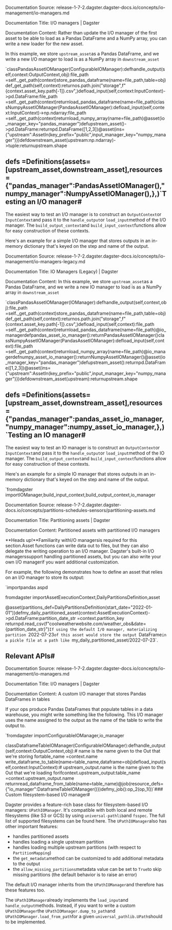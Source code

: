 Documentation Source:
release-1-7-2.dagster.dagster-docs.io/concepts/io-management/io-managers.md

Documentation Title:
I/O managers | Dagster

Documentation Content:
Rather than update the I/O manager of the first asset to be able to load as a Pandas DataFrame and a NumPy array, you can write a new loader for the new asset.

In this example, we store `upstream_asset`as a Pandas DataFrame, and we write a new I/O manager to load is as a NumPy array in `downstream_asset`

`classPandasAssetIOManager(ConfigurableIOManager):defhandle_output(self,context:OutputContext,obj):file_path =self._get_path(context)store_pandas_dataframe(name=file_path,table=obj)def_get_path(self,context):returnos.path.join("storage",f"{context.asset_key.path[-1]}.csv",)defload_input(self,context:InputContext)->pd.DataFrame:file_path =self._get_path(context)returnload_pandas_dataframe(name=file_path)classNumpyAssetIOManager(PandasAssetIOManager):defload_input(self,context:InputContext)->np.ndarray:file_path =self._get_path(context)returnload_numpy_array(name=file_path)@asset(io_manager_key="pandas_manager")defupstream_asset()->pd.DataFrame:returnpd.DataFrame([1,2,3])@asset(ins={"upstream":AssetIn(key_prefix="public",input_manager_key="numpy_manager")})defdownstream_asset(upstream:np.ndarray)->tuple:returnupstream.shape


defs =Definitions(assets=[upstream_asset,downstream_asset],resources={"pandas_manager":PandasAssetIOManager(),"numpy_manager":NumpyAssetIOManager(),},)`Testing an I/O manager#
-----------------------

The easiest way to test an I/O manager is to construct an `OutputContext`or `InputContext`and pass it to the `handle_output`or `load_input`method of the I/O manager. The `build_output_context`and `build_input_context`functions allow for easy construction of these contexts.

Here's an example for a simple I/O manager that stores outputs in an in-memory dictionary that's keyed on the step and name of the output.



Documentation Source:
release-1-7-2.dagster.dagster-docs.io/concepts/io-management/io-managers-legacy.md

Documentation Title:
IO Managers (Legacy) | Dagster

Documentation Content:
In this example, we store `upstream_asset`as a Pandas DataFrame, and we write a new IO manager to load is as a NumPy array in `downstream_asset`

`classPandasAssetIOManager(IOManager):defhandle_output(self,context,obj):file_path =self._get_path(context)store_pandas_dataframe(name=file_path,table=obj)def_get_path(self,context):returnos.path.join("storage",f"{context.asset_key.path[-1]}.csv",)defload_input(self,context):file_path =self._get_path(context)returnload_pandas_dataframe(name=file_path)@io_managerdefpandas_asset_io_manager():returnPandasAssetIOManager()classNumpyAssetIOManager(PandasAssetIOManager):defload_input(self,context):file_path =self._get_path(context)returnload_numpy_array(name=file_path)@io_managerdefnumpy_asset_io_manager():returnNumpyAssetIOManager()@asset(io_manager_key="pandas_manager")defupstream_asset():returnpd.DataFrame([1,2,3])@asset(ins={"upstream":AssetIn(key_prefix="public",input_manager_key="numpy_manager")})defdownstream_asset(upstream):returnupstream.shape


defs =Definitions(assets=[upstream_asset,downstream_asset],resources={"pandas_manager":pandas_asset_io_manager,"numpy_manager":numpy_asset_io_manager,},)`Testing an IO manager#
----------------------

The easiest way to test an IO manager is to construct an `OutputContext`or `InputContext`and pass it to the `handle_output`or `load_input`method of the IO manager. The `build_output_context`and `build_input_context`functions allow for easy construction of these contexts.

Here's an example for a simple IO manager that stores outputs in an in-memory dictionary that's keyed on the step and name of the output.

`fromdagster importIOManager,build_input_context,build_output_context,io_manager



Documentation Source:
release-1-7-2.dagster.dagster-docs.io/concepts/partitions-schedules-sensors/partitioning-assets.md

Documentation Title:
Partitioning assets | Dagster

Documentation Content:
Partitioned assets with partitioned I/O managers

**Heads up!**Familiarity withI/O managersis required for this section.Asset functions can write data out to files, but they can also delegate the writing operation to an I/O manager. Dagster's built-in I/O managerssupport handling partitioned assets, but you can also write your own I/O managerif you want additional customization.

For example, the following demonstrates how to define an asset that relies on an I/O manager to store its output:

`importpandas aspd

fromdagster importAssetExecutionContext,DailyPartitionsDefinition,asset


@asset(partitions_def=DailyPartitionsDefinition(start_date="2022-01-01"))defmy_daily_partitioned_asset(context:AssetExecutionContext)->pd.DataFrame:partition_date_str =context.partition_key
 returnpd.read_csv(f"coolweatherwebsite.com/weather_obs&date={partition_date_str}")`If using the default I/O manager, materializing partition `2022-07-23`of this asset would store the output `DataFrame`in a pickle file at a path like `my_daily_partitioned_asset/2022-07-23`.

Relevant APIs#
--------------



Documentation Source:
release-1-7-2.dagster.dagster-docs.io/concepts/io-management/io-managers.md

Documentation Title:
I/O managers | Dagster

Documentation Content:
A custom I/O manager that stores Pandas DataFrames in tables

If your ops produce Pandas DataFrames that populate tables in a data warehouse, you might write something like the following. This I/O manager uses the name assigned to the output as the name of the table to write the output to.

`fromdagster importConfigurableIOManager,io_manager


classDataframeTableIOManager(ConfigurableIOManager):defhandle_output(self,context:OutputContext,obj):# name is the name given to the Out that we're storing fortable_name =context.name
 write_dataframe_to_table(name=table_name,dataframe=obj)defload_input(self,context:InputContext):# upstream_output.name is the name given to the Out that we're loading forifcontext.upstream_output:table_name =context.upstream_output.name
 returnread_dataframe_from_table(name=table_name)@job(resource_defs={"io_manager":DataframeTableIOManager()})defmy_job():op_2(op_1())`### Custom filesystem-based I/O manager#

Dagster provides a feature-rich base class for filesystem-based I/O managers: `UPathIOManager`. It's compatible with both local and remote filesystems (like S3 or GCS) by using `universal-pathlib`and `fsspec`. The full list of supported filesystems can be found here. The `UPathIOManager`also has other important features:

* handles partitioned assets
* handles loading a single upstream partition
* handles loading multiple upstream partitions (with respect to `PartitionMapping`)
* the `get_metadata`method can be customized to add additional metadata to the output
* the `allow_missing_partitions`metadata value can be set to `True`to skip missing partitions (the default behavior is to raise an error)

The default I/O manager inherits from the `UPathIOManager`and therefore has these features too.

The `UPathIOManager`already implements the `load_input`and `handle_output`methods. Instead, if you want to write a custom `UPathIOManager`the `UPathIOManager.dump_to_path`and `UPathIOManager.load_from_path`for a given `universal_pathlib.UPath`should to be implemented.



